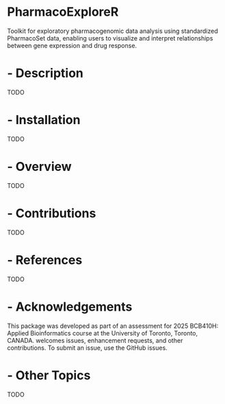# PharmacoExploreR
Toolkit for exploratory pharmacogenomic data analysis using standardized PharmacoSet data, enabling users to visualize and interpret relationships between gene expression and drug response.

# - Description
TODO

# - Installation
TODO

# - Overview
TODO

# - Contributions
TODO

# - References
TODO

# - Acknowledgements
This package was developed as part of an assessment for 2025 BCB410H: Applied Bioinformatics course at the University of Toronto, Toronto, CANADA. <PharmacoExploreR> welcomes issues, enhancement requests, and other contributions. To submit an issue, use the GitHub issues.

# - Other Topics
TODO
